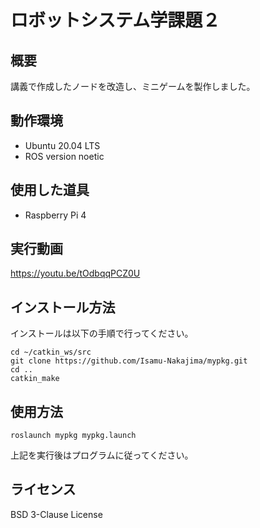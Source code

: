 # ロボットシステム学課題２
##  概要
講義で作成したノードを改造し、ミニゲームを製作しました。
##  動作環境
- Ubuntu 20.04 LTS
- ROS version noetic
##  使用した道具
- Raspberry Pi 4
##  実行動画
<https://youtu.be/tOdbqqPCZ0U>
##  インストール方法
インストールは以下の手順で行ってください。
```
cd ~/catkin_ws/src
git clone https://github.com/Isamu-Nakajima/mypkg.git
cd ..
catkin_make
```
##  使用方法
```
roslaunch mypkg mypkg.launch
```
上記を実行後はプログラムに従ってください。
##  ライセンス
BSD 3-Clause License
